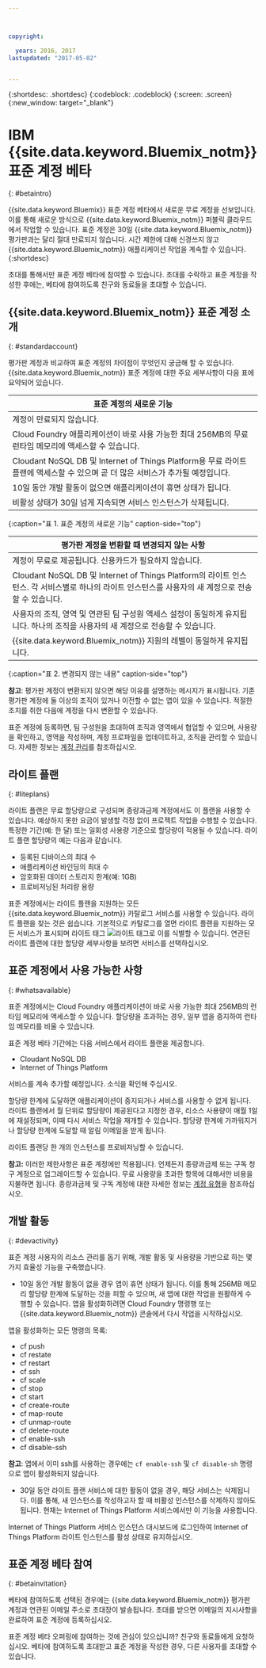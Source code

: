 ```yaml
---



copyright:

  years: 2016, 2017
lastupdated: "2017-05-02"


---
```


{:shortdesc: .shortdesc}
{:codeblock: .codeblock}
{:screen: .screen}
{:new_window: target="_blank"}

# IBM {{site.data.keyword.Bluemix_notm}} 표준 계정 베타 
{: #betaintro}

{{site.data.keyword.Bluemix}} 표준 계정 베타에서 새로운 무료 계정을 선보입니다. 이를 통해 새로운 방식으로 {{site.data.keyword.Bluemix_notm}} 퍼블릭 클라우드에서 작업할 수 있습니다. 표준 계정은 30일 {{site.data.keyword.Bluemix_notm}} 평가판과는 달리 절대 만료되지 않습니다. 시간 제한에 대해 신경쓰지 않고 {{site.data.keyword.Bluemix_notm}} 애플리케이션 작업을 계속할 수 있습니다.
{:shortdesc}

초대를 통해서만 표준 계정 베타에 참여할 수 있습니다. 초대를 수락하고 표준 계정을 작성한 후에는, 베타에 참여하도록 친구와 동료들을 초대할 수 있습니다.  

## {{site.data.keyword.Bluemix_notm}} 표준 계정 소개
{: #standardaccount}

평가판 계정과 비교하여 표준 계정의 차이점이 무엇인지 궁금해 할 수 있습니다. {{site.data.keyword.Bluemix_notm}} 표준 계정에 대한 주요 세부사항이 다음 표에 요약되어 있습니다. 

|표준 계정의 새로운 기능 |    
|-----------------|
| 계정이 만료되지 않습니다. |
| Cloud Foundry 애플리케이션이 바로 사용 가능한 최대 256MB의 무료 런타임 메모리에 액세스할 수 있습니다. |
| Cloudant NoSQL DB 및 Internet of Things Platform용 무료 라이트 플랜에 액세스할 수 있으며 곧 더 많은 서비스가 추가될 예정입니다. |
| 10일 동안 개발 활동이 없으면 애플리케이션이 휴면 상태가 됩니다. |
| 비활성 상태가 30일 넘게 지속되면 서비스 인스턴스가 삭제됩니다. |
{:caption="표 1. 표준 계정의 새로운 기능" caption-side="top"}

|평가판 계정을 변환할 때 변경되지 않는 사항 | 
|-----------------|
|계정이 무료로 제공됩니다. 신용카드가 필요하지 않습니다. |
|Cloudant NoSQL DB 및 Internet of Things Platform의 라이트 인스턴스. 각 서비스별로 하나의 라이트 인스턴스를 사용자의 새 계정으로 전송할 수 있습니다. |
|사용자의 조직, 영역 및 연관된 팀 구성원 액세스 설정이 동일하게 유지됩니다. 하나의 조직을 사용자의 새 계정으로 전송할 수 있습니다. |
|{{site.data.keyword.Bluemix_notm}} 지원의 레벨이 동일하게 유지됩니다. |
{:caption="표 2. 변경되지 않는 내용" caption-side="top"}

**참고**:  평가판 계정이 변환되지 않으면 해당 이유를 설명하는 메시지가 표시됩니다. 기존 평가판 계정에 둘 이상의 조직이 있거나 이전할 수 없는 앱이 있을 수 있습니다. 적절한 조치를 취한 다음에 계정을 다시 변환할 수 있습니다.

표준 계정에 등록하면, 팀 구성원을 초대하여 조직과 영역에서 협업할 수 있으며, 사용량을 확인하고, 영역을 작성하며, 계정 프로파일을 업데이트하고, 조직을 관리할 수 있습니다. 
자세한 정보는 [계정 관리](/docs/admin/adminpublic.html#account)를 참조하십시오. 

## 라이트 플랜
{: #liteplans}
   
라이트 플랜은 무료 할당량으로 구성되며 종량과금제 계정에서도 이 플랜을 사용할 수 있습니다. 예상하지 못한 요금이 발생할 걱정 없이 프로젝트 작업을 수행할 수 있습니다. 특정한 기간(예: 한 달) 또는 일회성 사용량 기준으로 할당량이 적용될 수 있습니다. 라이트 플랜 할당량의 예는 다음과 같습니다. 

<ul>
<li>등록된 디바이스의 최대 수</li>
<li>애플리케이션 바인딩의 최대 수</li>
<li>암호화된 데이터 스토리지 한계(예: 1GB)</li>
<li>프로비저닝된 처리량 용량</li>
</ul> 

표준 계정에서는 라이트 플랜을 지원하는 모든 {{site.data.keyword.Bluemix_notm}} 카탈로그 서비스를 사용할 수 있습니다. 라이트 플랜을 찾는 것은 쉽습니다. 기본적으로 카탈로그를 열면 라이트 플랜을 지원하는 모든 서비스가 표시되며 라이트 태그 ![라이트 태그](../icons/Lite.svg)로 이를 식별할 수 있습니다. 연관된 라이트 플랜에 대한 할당량 세부사항을 보려면 서비스를 선택하십시오.

## 표준 계정에서 사용 가능한 사항
{: #whatsavailable}

표준 계정에서는 Cloud Foundry 애플리케이션이 바로 사용 가능한 최대 256MB의 런타임 메모리에 액세스할 수 있습니다. 할당량을 초과하는 경우, 일부 앱을 중지하여 런타임 메모리를 비울 수 있습니다. 

표준 계정 베타 기간에는 다음 서비스에서 라이트 플랜을 제공합니다. 

<ul>
<li>Cloudant NoSQL DB</li>
<li>Internet of Things Platform</li>
</ul>

서비스를 계속 추가할 예정입니다. 소식을 확인해 주십시오.

할당량 한계에 도달하면 애플리케이션이 중지되거나 서비스를 사용할 수 없게 됩니다. 라이트 플랜에서 월 단위로 할당량이 제공된다고 지정한 경우, 리소스 사용량이 매월 1일에 재설정되며, 이때 다시 서비스 작업을 재개할 수 있습니다. 할당량 한계에 가까워지거나 할당량 한계에 도달할 때 알림 이메일을 받게 됩니다.  

라이트 플랜당 한 개의 인스턴스를 프로비저닝할 수 있습니다. 

**참고:** 이러한 제한사항은 표준 계정에만 적용됩니다. 언제든지 종량과금제 또는 구독 청구 계정으로 업그레이드할 수 있습니다. 무료 사용량을 초과한 항목에 대해서만 비용을 지불하면 됩니다. 
종량과금제 및 구독 계정에 대한 자세한 정보는 [계정 유형](/docs/pricing/index.html#pay-accounts)을 참조하십시오. 

## 개발 활동
{: #devactivity}

표준 계정 사용자의 리소스 관리를 돕기 위해, 개발 활동 및 사용량을 기반으로 하는 몇 가지 효율성 기능을 구축했습니다.

 * 10일 동안 개발 활동이 없을 경우 앱이 휴면 상태가 됩니다. 이를 통해 256MB 메모리 할당량 한계에 도달하는 것을 피할 수 있으며, 새 앱에 대한 작업을 원활하게 수행할 수 있습니다. 앱을 활성화하려면 Cloud Foundry 명령행 또는 {{site.data.keyword.Bluemix_notm}} 콘솔에서 다시 작업을 시작하십시오. 
 
 앱을 활성화하는 모든 명령의 목록:
  * cf push
  * cf restate
  * cf restart
  * cf ssh
  * cf scale
  * cf stop
  * cf start
  * cf create-route
  * cf map-route
  * cf unmap-route
  * cf delete-route
  * cf enable-ssh
  * cf disable-ssh

 **참고**: 앱에서 이미 ssh를 사용하는 경우에는 `cf enable-ssh` 및 `cf disable-sh` 명령으로 앱이 활성화되지 않습니다.  

 * 30일 동안 라이트 플랜 서비스에 대한 활동이 없을 경우, 해당 서비스는 삭제됩니다. 이를 통해, 새 인스턴스를 작성하고자 할 때 비활성 인스턴스를 삭제하지 않아도 됩니다. 현재는 Internet of Things Platform 서비스에서만 이 기능을 사용합니다.  
 
 Internet of Things Platform 서비스 인스턴스 대시보드에 로그인하여 Internet of Things Platform 라이트 인스턴스를 활성 상태로 유지하십시오.
 
## 표준 계정 베타 참여
{: #betainvitation}

베타에 참여하도록 선택된 경우에는 {{site.data.keyword.Bluemix_notm}} 평가판 계정과 연관된 이메일 주소로 초대장이 발송됩니다. 초대를 받으면 이메일의 지시사항을 완료하여 표준 계정에 등록하십시오. 

표준 계정 베타 오퍼링에 참여하는 것에 관심이 있으십니까? 친구와 동료들에게 요청하십시오. 베타에 참여하도록 초대받고 표준 계정을 작성한 경우, 다른 사용자를 초대할 수 있습니다. 

